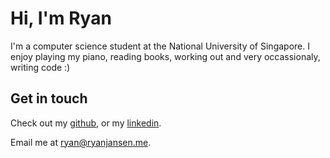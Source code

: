 # Hi, I'm Ryan

I'm a computer science student at the National University of Singapore.  I enjoy playing my piano, reading books, working out and very occassionaly, writing code :)

## Get in touch 

Check out my [github](https://www.github.com/ryanjansen), or my [linkedin](https://www.linkedin.com/in/ryan-jansen-adf3s).

Email me at ryan@ryanjansen.me.
